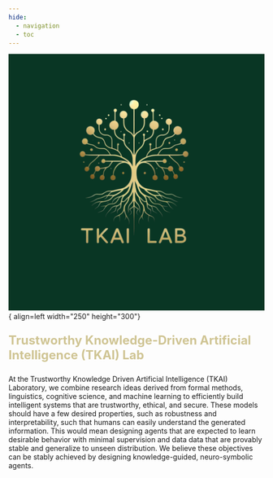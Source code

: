 ```yaml
---
hide:
  - navigation
  - toc
---
```



![lab-logo](assets/images/lab-logo.png){ align=left width="250" height="300"}

<!-- # Trustworthy Knowledge-Driven Artificial Intelligence (TKAI) Lab -->
<p style="color: #CFC493; font-size: 24px; font-weight: bold;">Trustworthy Knowledge-Driven Artificial Intelligence (TKAI) Lab</p>

At the Trustworthy Knowledge Driven Artificial Intelligence (TKAI) Laboratory,
we combine research ideas derived from formal methods, linguistics, cognitive
science, and machine learning to efficiently build intelligent systems that are
trustworthy, ethical, and secure. These models should have a few desired
properties, such as robustness and interpretability, such that humans can
easily understand the generated information. This would mean designing agents
that are expected to learn desirable behavior with minimal supervision and data
data that are provably stable and generalize to unseen distribution. We believe
these objectives can be stably achieved by designing knowledge-guided,
neuro-symbolic agents.